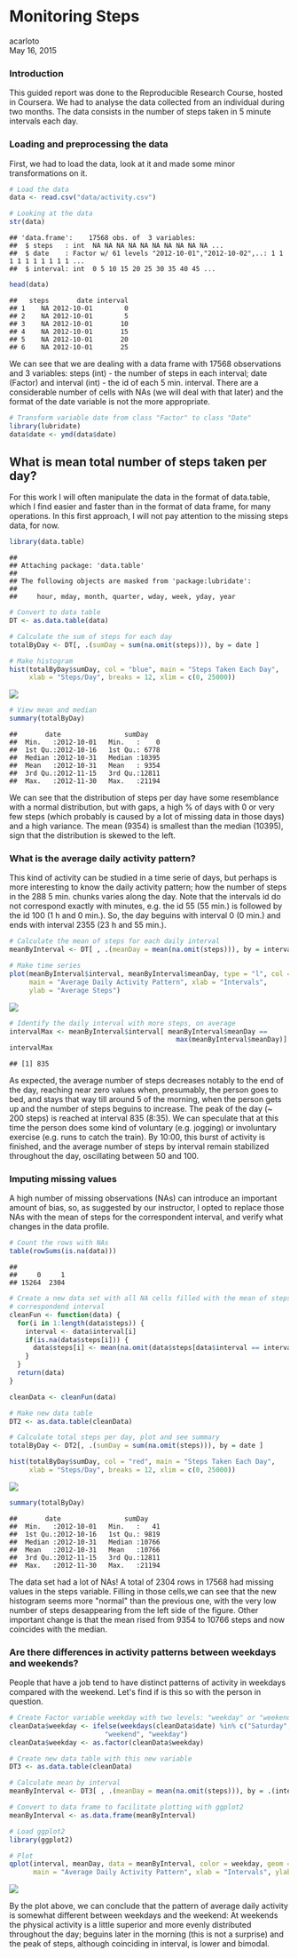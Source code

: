 # Monitoring Steps
acarloto  
May 16, 2015  

### Introduction

This guided report was done to the Reproducible Research Course, hosted in Coursera. We had to analyse the data collected from an individual during two months. The data consists in the number of steps taken in 5 minute intervals each day.

### Loading and preprocessing the data

First, we had to load the data, look at it and made some minor transformations on it.


```r
# Load the data
data <- read.csv("data/activity.csv")

# Looking at the data
str(data)
```

```
## 'data.frame':	17568 obs. of  3 variables:
##  $ steps   : int  NA NA NA NA NA NA NA NA NA NA ...
##  $ date    : Factor w/ 61 levels "2012-10-01","2012-10-02",..: 1 1 1 1 1 1 1 1 1 1 ...
##  $ interval: int  0 5 10 15 20 25 30 35 40 45 ...
```

```r
head(data)
```

```
##   steps       date interval
## 1    NA 2012-10-01        0
## 2    NA 2012-10-01        5
## 3    NA 2012-10-01       10
## 4    NA 2012-10-01       15
## 5    NA 2012-10-01       20
## 6    NA 2012-10-01       25
```

We can see that we are dealing with a data frame with 17568 observations and 3 variables: steps (int) - the number of steps in each interval; date (Factor) and interval (int) - the id of each 5 min. interval. There are a considerable number of cells with NAs (we will deal with that later) and the format of the date variable is not the more appropriate.


```r
# Transform variable date from class "Factor" to class "Date"
library(lubridate)
data$date <- ymd(data$date)
```

## What is mean total number of steps taken per day?
 
For this work I will often manipulate the data in the format of data.table, which I find easier and faster than in the format of data frame, for many operations. In this first approach, I will not pay attention to the missing steps data, for now. 


```r
library(data.table)
```

```
## 
## Attaching package: 'data.table'
## 
## The following objects are masked from 'package:lubridate':
## 
##     hour, mday, month, quarter, wday, week, yday, year
```

```r
# Convert to data table
DT <- as.data.table(data)

# Calculate the sum of steps for each day
totalByDay <- DT[, .(sumDay = sum(na.omit(steps))), by = date ]
```


```r
# Make histogram
hist(totalByDay$sumDay, col = "blue", main = "Steps Taken Each Day", 
     xlab = "Steps/Day", breaks = 12, xlim = c(0, 25000))
```

![](PA1_files/figure-html/histogram1-1.png) 


```r
# View mean and median
summary(totalByDay)
```

```
##       date                sumDay     
##  Min.   :2012-10-01   Min.   :    0  
##  1st Qu.:2012-10-16   1st Qu.: 6778  
##  Median :2012-10-31   Median :10395  
##  Mean   :2012-10-31   Mean   : 9354  
##  3rd Qu.:2012-11-15   3rd Qu.:12811  
##  Max.   :2012-11-30   Max.   :21194
```

We can see that the distribution of steps per day have some resemblance with a normal distribution, but with gaps, a high % of days with 0 or very few steps (which probably is caused by a lot of missing data in those days) and a high variance. The mean (9354) is smallest than the median (10395), sign that the distribution is skewed to the left.

### What is the average daily activity pattern?

This kind of activity can be studied in a time serie of days, but perhaps is more interesting to know the daily activity pattern; how the number of steps in the 288 5 min. chunks varies along the day. Note that the intervals id do not correspond exactly with minutes, e.g. the id 55 (55 min.) is followed by the id 100 (1 h and 0 min.). So, the day beguins with interval 0 (0 min.) and ends with interval 2355 (23 h and 55 min.).


```r
# Calculate the mean of steps for each daily interval
meanByInterval <- DT[ , .(meanDay = mean(na.omit(steps))), by = interval ]
```


```r
# Make time series
plot(meanByInterval$interval, meanByInterval$meanDay, type = "l", col = "green",
     main = "Average Daily Activity Pattern", xlab = "Intervals", 
     ylab = "Average Steps")
```

![](PA1_files/figure-html/timeseries1-1.png) 


```r
# Identify the daily interval with more steps, on average
intervalMax <- meanByInterval$interval[ meanByInterval$meanDay == 
                                          max(meanByInterval$meanDay)]
intervalMax
```

```
## [1] 835
```

As expected, the average number of steps decreases notably to the end of the day, reaching near zero values when, presumably, the person goes to bed, and stays that way till around 5 of the morning, when the person gets up and the number of steps beguins to increase. The peak of the day (~ 200 steps) is reached at interval 835 (8:35). We can speculate that at this time the person does some kind of voluntary (e.g. jogging) or involuntary exercise (e.g. runs to catch the train). By 10:00, this burst of activity is finished, and the average number of steps by interval remain stabilized throughout the day, oscillating between 50 and 100.

### Imputing missing values

A high number of missing observations (NAs) can introduce an important amount of bias, so, as suggested by our instructor, I opted to replace those NAs with the mean of steps for the correspondent interval, and verify what changes in the data profile.


```r
# Count the rows with NAs
table(rowSums(is.na(data)))
```

```
## 
##     0     1 
## 15264  2304
```

```r
# Create a new data set with all NA cells filled with the mean of steps for the
# correspondend interval
cleanFun <- function(data) {
  for(i in 1:length(data$steps)) {
    interval <- data$interval[i]
    if(is.na(data$steps[i])) {
      data$steps[i] <- mean(na.omit(data$steps[data$interval == interval]))
    }
  }
  return(data)
}

cleanData <- cleanFun(data)

# Make new data table
DT2 <- as.data.table(cleanData)

# Calculate total steps per day, plot and see summary
totalByDay <- DT2[, .(sumDay = sum(na.omit(steps))), by = date ]
```


```r
hist(totalByDay$sumDay, col = "red", main = "Steps Taken Each Day", 
     xlab = "Steps/Day", breaks = 12, xlim = c(0, 25000))
```

![](PA1_files/figure-html/histogram2-1.png) 


```r
summary(totalByDay)
```

```
##       date                sumDay     
##  Min.   :2012-10-01   Min.   :   41  
##  1st Qu.:2012-10-16   1st Qu.: 9819  
##  Median :2012-10-31   Median :10766  
##  Mean   :2012-10-31   Mean   :10766  
##  3rd Qu.:2012-11-15   3rd Qu.:12811  
##  Max.   :2012-11-30   Max.   :21194
```

The data set had a lot of NAs! A total of 2304 rows in 17568 had missing values in the steps variable. Filling in those cells,we can see that the new histogram seems more "normal" than the previous one, with the very low number of steps desappearing from the left side of the figure. Other important change is that the mean rised from 9354 to 10766 steps and now coincides with the median.

### Are there differences in activity patterns between weekdays and weekends?

People that have a job tend to have distinct patterns of activity in weekdays compared with the weekend. Let's find if is this so with the person in question.


```r
# Create Factor variable weekday with two levels: "weekday" or "weekend"
cleanData$weekday <- ifelse(weekdays(cleanData$date) %in% c("Saturday", "Sunday"), 
                        "weekend", "weekday")                       
cleanData$weekday <- as.factor(cleanData$weekday)

# Create new data table with this new variable
DT3 <- as.data.table(cleanData)

# Calculate mean by interval
meanByInterval <- DT3[ , .(meanDay = mean(na.omit(steps))), by = .(interval, weekday)]

# Convert to data frame to facilitate plotting with ggplot2
meanByInterval <- as.data.frame(meanByInterval)

# Load ggplot2
library(ggplot2)
```


```r
# Plot
qplot(interval, meanDay, data = meanByInterval, color = weekday, geom = "line",
      main = "Average Daily Activity Pattern", xlab = "Intervals", ylab = "Average Steps")
```

![](PA1_files/figure-html/timeseries2-1.png) 

By the plot above, we can conclude that the pattern of average daily activity is somewhat different between weekdays and the weekend: At weekends the physical activity is a little superior and more evenly distributed throughout the day; beguins later in the morning (this is not a surprise) and the peak of steps, although coinciding in interval, is lower and bimodal.
